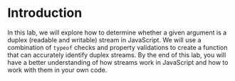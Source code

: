 # Introduction

In this lab, we will explore how to determine whether a given argument is a duplex (readable and writable) stream in JavaScript. We will use a combination of `typeof` checks and property validations to create a function that can accurately identify duplex streams. By the end of this lab, you will have a better understanding of how streams work in JavaScript and how to work with them in your own code.
